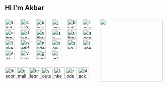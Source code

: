 <h2 align="left">Hi I'm Akbar</h2>

###

<img align="right" height="200" src="https://i.gifer.com/75ez.gif"  />

###

<div align="left">
  <img src="https://cdn.jsdelivr.net/gh/devicons/devicon/icons/html5/html5-original.svg" height="30" alt="html5 logo"  />
  <img width="12" />
  <img src="https://cdn.jsdelivr.net/gh/devicons/devicon/icons/css3/css3-original.svg" height="30" alt="css3 logo"  />
  <img width="12" />
  <img src="https://skillicons.dev/icons?i=sass" height="30" alt="sass logo"  />
  <img width="12" />
  <img src="https://skillicons.dev/icons?i=js" height="30" alt="javascript logo"  />
  <img width="12" />
  <img src="https://cdn.jsdelivr.net/gh/devicons/devicon/icons/bootstrap/bootstrap-original.svg" height="30" alt="bootstrap logo"  />
  <img width="12" />
  <img src="https://cdn.jsdelivr.net/gh/devicons/devicon/icons/react/react-original.svg" height="30" alt="react logo"  />
  <img width="12" />
  <img src="https://cdn.jsdelivr.net/gh/devicons/devicon/icons/chrome/chrome-original.svg" height="30" alt="chrome logo"  />
  <img width="12" />
  <img src="https://skillicons.dev/icons?i=discord" height="30" alt="discord logo"  />
  <img width="12" />
  <img src="https://skillicons.dev/icons?i=github" height="30" alt="github logo"  />
  <img width="12" />
  <img src="https://skillicons.dev/icons?i=git" height="30" alt="git logo"  />
  <img width="12" />
  <img src="https://cdn.simpleicons.org/githubactions/2088FF" height="30" alt="githubactions logo"  />
  <img width="12" />
  <img src="https://cdn.jsdelivr.net/gh/devicons/devicon/icons/google/google-original.svg" height="30" alt="google logo"  />
  <img width="12" />
  <img src="https://skillicons.dev/icons?i=linkedin" height="30" alt="linkedin logo"  />
  <img width="12" />
  <img src="https://cdn.simpleicons.org/netlify/00C7B7" height="30" alt="netlify logo"  />
  <img width="12" />
  <img src="https://cdn.simpleicons.org/nodedotjs/339933" height="30" alt="nodejs logo"  />
  <img width="12" />
  <img src="https://skillicons.dev/icons?i=powershell" height="30" alt="powershell logo"  />
  <img width="12" />
  <img src="https://skillicons.dev/icons?i=svg" height="30" alt="svg logo"  />
  <img width="12" />
  <img src="https://cdn.simpleicons.org/typescript/3178C6" height="30" alt="typescript logo"  />
  <img width="12" />
  <img src="https://cdn.simpleicons.org/visualstudio/5C2D91" height="30" alt="visualstudio logo"  />
  <img width="12" />
  <img src="https://cdn.simpleicons.org/visualstudiocode/007ACC" height="30" alt="vscode logo"  />
  <img width="12" />
  <img src="https://cdn.jsdelivr.net/gh/devicons/devicon/icons/googlecloud/googlecloud-original.svg" height="30" alt="googlecloud logo"  />
  <img width="12" />
  <img src="https://skillicons.dev/icons?i=instagram" height="30" alt="instagram logo"  />
</div>

###

<div align="left">
  <a href="https://discord.com/channels/@me" target="_blank">
    <img src="https://img.shields.io/static/v1?message=Discord&logo=discord&label=akb_inf&color=FF0000&logoColor=white&labelColor=blueviolet&style=for-the-badge" height="35" alt="discord logo"  />
  </a>
  <a href="akbarshuhratullayev@gmail.com" target="_blank">
    <img src="https://img.shields.io/static/v1?message=Gmail&logo=gmail&label=akb_inf&color=FF0000&logoColor=white&labelColor=blueviolet&style=for-the-badge" height="35" alt="gmail logo"  />
  </a>
  <a href="https://t.me/akb_inf" target="_blank">
    <img src="https://img.shields.io/static/v1?message=Telegram&logo=telegram&label=akb_inf&color=FF0000&logoColor=white&labelColor=blueviolet&style=for-the-badge" height="35" alt="telegram logo"  />
  </a>
  <a href="https://www.youtube.com/channel/UCNzjVD2BZUYgymvc0qWCxSw" target="_blank">
    <img src="https://img.shields.io/static/v1?message=Youtube&logo=youtube&label=akb_inf&color=FF0000&logoColor=white&labelColor=blueviolet&style=for-the-badge" height="35" alt="youtube logo"  />
  </a>
  <a href="https://www.linkedin.com/in/akbar-shuhratullayev-b4aa60291/" target="_blank">
    <img src="https://img.shields.io/static/v1?message=LinkedIn&logo=linkedin&label=akb_inf&color=FF0000&logoColor=white&labelColor=blueviolet&style=for-the-badge" height="35" alt="linkedin logo"  />
  </a>
  <a href="https://codepen.io/Akbar-Shuhratullayev" target="_blank">
    <img src="https://img.shields.io/static/v1?message=Codepen&logo=codepen&label=akb_inf&color=FF0000&logoColor=white&labelColor=blueviolet&style=for-the-badge" height="35" alt="codepen logo"  />
  </a>
  <a href="https://stackoverflow.com/users/23131121/akbar-shuhratullayev" target="_blank">
    <img src="https://img.shields.io/static/v1?message=Stackoverflow&logo=stackoverflow&label=akb_inf&color=FF0000&logoColor=white&labelColor=blueviolet&style=for-the-badge" height="35" alt="stackoverflow logo"  />
  </a>
</div>

###
